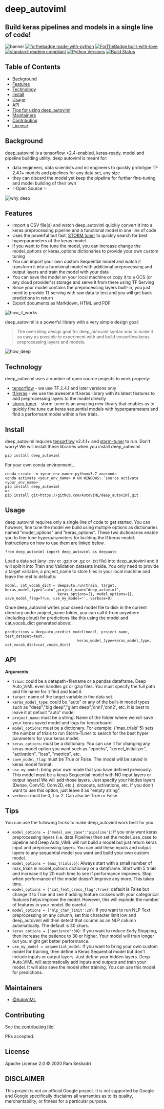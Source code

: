 # deep_autoviml
## Build keras pipelines and models in a single line of code!
![banner](logo.jpg)
[![forthebadge made-with-python](http://ForTheBadge.com/images/badges/made-with-python.svg)](https://www.python.org/)
[![ForTheBadge built-with-love](http://ForTheBadge.com/images/badges/built-with-love.svg)](https://github.com/AutoViML)
[![standard-readme compliant](https://img.shields.io/badge/standard--readme-OK-green.svg?style=flat-square)](https://github.com/RichardLitt/standard-readme)
[![Python Versions](https://img.shields.io/pypi/pyversions/autoviml.svg?logo=python&logoColor=white)](https://pypi.org/project/autoviml)
[![Build Status](https://travis-ci.org/joemccann/dillinger.svg?branch=master)](https://github.com/AutoViML)
## Table of Contents
<ul>
<li><a href="#background">Background</a></li>
<li><a href="#features">Features</a></li>
<li><a href="#technology">Technology</a></li>
<li><a href="#install">Install</a></li>
<li><a href="#usage">Usage</a></li>
<li><a href="#api">API</a></li>
<li><a href="#tips">Tips for using deep_autoviml</a></li>
<li><a href="#maintainers">Maintainers</a></li>
<li><a href="#contributing">Contributing</a></li>
<li><a href="#license">License</a></li>
</ul>

## Background
deep_autoviml is a tensorflow >2.4-enabled, keras-ready, model and pipeline building utility.
deep autoviml is meant for:
- data engineers, data scientists and ml engineers to quickly prototype TF 2.4.1+ models and pipelines for any data set, any size
- they can discard the model yet keep the pipeline for further fine-tuning and model building of their own
- ✨Open Source  ✨

![why_deep](deep_2.jpg)

## Features

- Import a CSV file(s) and watch deep_autoviml quickly convert it into a keras preprocessing pipeline and a functional model in one line of code
- Uses the powerful but fast, [STORM tuner](https://github.com/ben-arnao/StoRM) to quickly search for best hyperparameters of the keras model
- if you want to fine tune the model, you can increase change the model_options or keras_options dictionaries to provide your own custom tuning
- You can import your own custom Sequential model and watch it transform it into a functional model with additional preprocessing and output layers and train the model with your data 
- You can save the model on your local machine or copy it to a GCS (or any cloud provider's) storage and serve it from there using TF Serving 
- Since your model contains the preprocessing layers built-in, you just need to provide Tf serving with raw data to test and you will get back predictions in return
- Export documents as Markdown, HTML and PDF

![how_it_works](deep_1.jpg)

deep_autoviml is a powerful library with a very simple design goal:

> The overriding design goal for deep_autoviml 
> syntax was to make it as easy as possible
> to experiment with and build  tensorflow.keras
> preprocessing layers and models.

![how_deep](deep_3.jpg)

## Technology

deep_autoviml uses a number of open source projects to work properly:

- [tensorflow](https://www.tensorflow.org/) - we use TF 2.4.1 and later versions only
- [tf.keras](https://www.tensorflow.org/api_docs/python/tf/keras) - we use the awesome tf.keras library with its latest features to add preprocessing layers to the model directly
- [storm-tuner](https://github.com/ben-arnao/StoRM) - storm-tuner is an amazing new library that enables us to quickly fine tune our keras sequential models with hyperparameters and find a performant model within a few trials.

## Install

deep_autoviml requires [tensorflow](https://www.tensorflow.org/api_docs/python/tf) v2.4.1+ and [storm-tuner](https://github.com/ben-arnao/StoRM)  to run. Don't worry! We will install these libraries when you install deep_autoviml.

```sh
pip install deep_autoviml
```

For your own conda environment...

```
conda create -n <your_env_name> python=3.7 anaconda
conda activate <your_env_name> # ON WINDOWS: `source activate <your_env_name>`
pip install deep_autoviml
or
pip install git+https://github.com/AutoViML/deep_autoviml.git
```

## Usage

deep_autoviml requires only a single line of code to get started. You can however, fine tune the model we build using multiple options as dictionaries named "model_options" and "keras_options". These two dictionaries enable you to fine tune hyperparameters for building the tf.keras model.
Instructions on how to use them are linked below.

```
from deep_autoviml import deep_autoviml as deepauto
```

Load a data set (any .csv or .gzip or .gz or .txt file) into deep_autoviml and it will split it into Train and Validation  datasets inside. You only need to provide a target variable, a project_name to store files in your local machine and leave the rest to defaults:

```
model, cat_vocab_dict = deepauto.run(train, target, keras_model_type="auto",project_name="deep_autoviml",
                        keras_options={}, model_options={}, save_model_flag=True, use_my_model='', verbose=0)
```

Once deep_autoviml writes your saved model file to disk in the current directory under project_name folder, you can call it from anywhere (including cloud) for predictions like this using the model and cat_vocab_dict generated above:

```
predictions = deepauto.predict_model(model, project_name, test_dataset=test,
                                 keras_model_type=keras_model_type, cat_vocab_dict=cat_vocab_dict)
```

## API
**Arguments**

- `train`: could be a datapath+filename or a pandas dataframe. Deep Auto_ViML even handles gz or gzip files. You must specify the full path and file name for it find and load it.
- `target`: name of the target variable in the data set.
- `keras_model_type`: could be "auto" or any of the built-in model types such as "deep","big deep","giant deep",'cnn1','cnn2', etc. It is best to leave it at default "auto" mode.
- `project_name`: must be a string. Name of the folder where we will save your keras saved model and logs for tensorboard
- `model_options`: must be a dictionary. For example: {'max_trials':5} sets the number of trials to run Storm-Tuner to search for the best hyper parameters for your keras model.
- `keras_options`: must be a dictionary. You can use it for changing any keras model option you want such as "epochs", "kernel_initializer", "activation", "loss", "metrics", etc.
- `save_model_flag`: must be True or False. The model will be saved in keras model format.
- `use_my_model`: bring your own mode that you have defined previously. This model must be a keras Sequential model with NO input layers or output layers! We will add those layers. Just specify your hidden layers (Dense, Conv1D, Conv2D, etc.), dropouts, activations, etc. If you don't want to use this option, just leave it as "empty string".
- `verbose`: must be 0, 1 or 2. Can also be True or False.

## Tips
You can use the following tricks to make deep_autoviml work best for you:
- `model_options = {"model_use_case":'pipeline'}`: If you only want keras preprocessing layers (i.e. data Pipeline) then set the model_use_case to pipeline and Deep Auto_ViML will not build a model but just return keras input and preprocessing layers. You can add these inputs and output layers to any sequential model you want and build your own custom model.
- `model_options = {max_trials:5}`: Always start with a small number of max_trials in model_options dictionary or a dataframe. Start with 5 trials and increase it by 20 each time to see if performance improves. Stop when performance of the model doesn't improve any more. This takes time.
- `model_options = {'cat_feat_cross_flag':True}`: default is False but change it to True and see if adding feature crosses with your categorical features helps improve the model. However, this will explode the number of features in your model. Be careful.
- `model_options = {'nlp_char_limit':20}`: If you want to run NLP Text preprocessing on any column, set this character limit low and deep_autoviml will then detect that column as an NLP column automatically. The default is 30 chars.
- `keras_options = {"patience":30}`: If you want to reduce Early Stopping, then increase the patience to 30 or higher. Your model will train longer but you might get better performance.
- `use_my_model = sequential_model`: If you want to bring your own custom model for training, then define a Keras Sequential model but don't include inputs or output layers. Just define your hidden layers. Deep Auto_ViML will automatically add inputs and outputs and train your model. It will also save the model after training. You can use this model for predictions.


## Maintainers

* [@AutoViML](https://github.com/AutoViML)

## Contributing

See [the contributing file](CONTRIBUTING.md)!

PRs accepted.

## License

Apache License 2.0 © 2020 Ram Seshadri

## DISCLAIMER
This project is not an official Google project. It is not supported by Google and Google specifically disclaims all warranties as to its quality, merchantability, or fitness for a particular purpose.